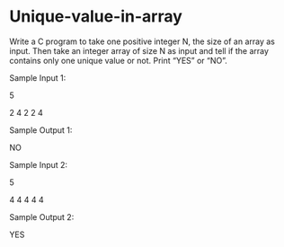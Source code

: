 ﻿# Unique-value-in-array

Write a C program to take one positive integer N, the size of an array as input. Then take an integer array of size N as input and tell if the array contains only one unique value or not. Print “YES” or “NO”.

Sample Input 1: 

5

2 4 2 2 4

Sample Output 1:

NO

Sample Input 2: 

5

4 4 4 4 4

Sample Output 2:

YES
